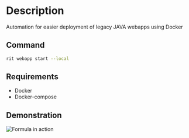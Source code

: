 # Description

Automation for easier deployment of legacy JAVA webapps using Docker

## Command

```bash
rit webapp start --local
```

## Requirements

- Docker
- Docker-compose

## Demonstration

![Formula in action](/script_running.png)